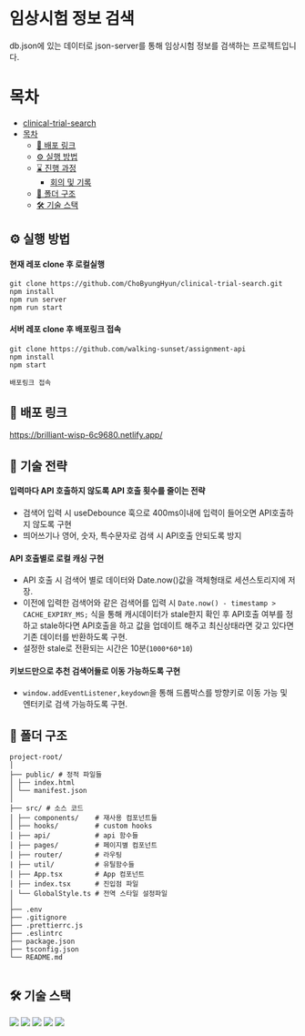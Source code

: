 # 임상시험 정보 검색

db.json에 있는 데이터로 json-server를 통해 임상시험 정보를 검색하는 프로젝트입니다.

# 목차

- [clinical-trial-search](#clinical-trial-search)
- [목차](#목차)
  - [🔗 배포 링크](#-배포-링크)
  - [⚙️ 실행 방법](#️-실행-방법)
  - [⌛ 진행 과정](#-진행-과정)
    - [회의 및 기록](#회의-및-기록)
  - [📂 폴더 구조](#-폴더-구조)
  - [🛠️ 기술 스택](#️-기술-스택)

## ⚙️ 실행 방법

#### 현재 레포 clone 후 로컬실행

```
git clone https://github.com/ChoByungHyun/clinical-trial-search.git
npm install
npm run server
npm run start
```

#### 서버 레포 clone 후 배포링크 접속

```
git clone https://github.com/walking-sunset/assignment-api
npm install
npm start

배포링크 접속
```

## 🔗 배포 링크

https://brilliant-wisp-6c9680.netlify.app/

## 🧰 기술 전략

#### 입력마다 API 호출하지 않도록 API 호출 횟수를 줄이는 전략

- 검색어 입력 시 useDebounce 훅으로 400ms이내에 입력이 들어오면 API호출하지 않도록 구현
- 띄어쓰기나 영어, 숫자, 특수문자로 검색 시 API호출 안되도록 방지

#### API 호출별로 로컬 캐싱 구현

- API 호출 시 검색어 별로 데이터와 Date.now()값을 객체형태로 세션스토리지에 저장.
- 이전에 입력한 검색어와 같은 검색어를 입력 시 `Date.now() - timestamp > CACHE_EXPIRY_MS;` 식을 통해 캐시데이터가 stale한지 확인 후 API호출 여부를 정하고 stale하다면 API호출을 하고 값을 업데이트 해주고 최신상태라면 갖고 있다면 기존 데이터를 반환하도록 구현.
- 설정한 stale로 전환되는 시간은 10분(`1000*60*10`)

#### 키보드만으로 추천 검색어들로 이동 가능하도록 구현

- `window.addEventListener,keydown`을 통해 드롭박스를 방향키로 이동 가능 및 엔터키로 검색 가능하도록 구현.

## 📂 폴더 구조

```
project-root/
│
├── public/ # 정적 파일들
│ ├── index.html
│ └── manifest.json
│
├── src/ # 소스 코드
│ ├── components/    # 재사용 컴포넌트들
│ ├── hooks/         # custom hooks
│ ├── api/           # api 함수들
│ ├── pages/         # 페이지별 컴포넌트
│ ├── router/        # 라우팅
| ├── util/          # 유틸함수들
│ ├── App.tsx        # App 컴포넌트
│ ├── index.tsx      # 진입점 파일
│ └── GlobalStyle.ts # 전역 스타일 설정파일
│
├── .env
├── .gitignore
├── .prettierrc.js
├── .eslintrc
├── package.json
├── tsconfig.json
└── README.md


```

## 🛠️ 기술 스택

<img src="https://img.shields.io/badge/Typescript-blue?style=square"/> 
<img src="https://img.shields.io/badge/React-61DAFB?style=flat-square&logo=React&logoColor=white"/> 
<img src="https://img.shields.io/badge/styledcomponents-DB7093?style=flat-square&logo=styled-components&logoColor=white"/> <img src="https://img.shields.io/badge/GitHub-181717?style=flat-square&logo=GitHub&logoColor=white"/>
<img src="https://img.shields.io/badge/git-F05032?style=flat&logo=git&logoColor=white">
